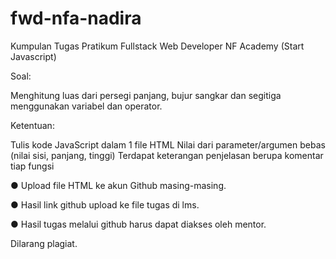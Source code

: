 # fwd-nfa-nadira
Kumpulan Tugas Pratikum Fullstack Web Developer NF Academy (Start Javascript)

Soal:

Menghitung luas dari persegi panjang, bujur sangkar dan segitiga menggunakan variabel dan operator.

Ketentuan:

Tulis kode JavaScript dalam 1 file HTML
Nilai dari parameter/argumen bebas (nilai sisi, panjang, tinggi)
Terdapat keterangan penjelasan berupa komentar tiap fungsi
 

●       Upload file HTML ke akun Github masing-masing.

●       Hasil link github upload ke file tugas di lms.

●       Hasil tugas melalui github harus dapat diakses oleh mentor.

 

Dilarang plagiat.
